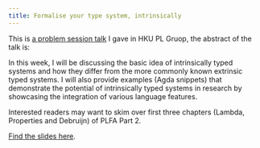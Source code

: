 ```yaml
---
title: Formalise your type system, intrinsically
---
```


This is [a problem session talk](https://hkuplg.github.io/2023/04/27/intrinsical-typing/) I gave in HKU PL Gruop, the abstract of the talk is:

In this week, I will be discussing the basic idea of intrinsically typed systems and how they differ from the more commonly known extrinsic typed systems. I will also provide examples (Agda snippets) that demonstrate the potential of intrinsically typed systems in research by showcasing the integration of various language features.

Interested readers may want to skim over first three chapters (Lambda, Properties and Debruijn) of PLFA Part 2.

[Find the slides here](/slides/intrinsic.pdf).
